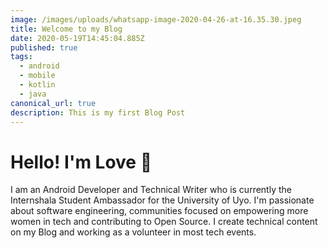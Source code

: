 ```yaml
---
image: /images/uploads/whatsapp-image-2020-04-26-at-16.35.30.jpeg
title: Welcome to my Blog
date: 2020-05-19T14:45:04.885Z
published: true
tags:
  - android
  - mobile
  - kotlin
  - java
canonical_url: true
description: This is my first Blog Post
---
```

<!--StartFragment-->

# Hello! I'm Love 👋

I am an Android Developer and Technical Writer who is currently the Internshala Student Ambassador for the University of Uyo. I'm passionate about software engineering, communities focused on empowering more women in tech and contributing to Open Source. I create technical content on my Blog and working as a volunteer in most tech events.



<!--EndFragment-->